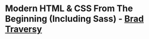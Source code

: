 # Modern HTML & CSS From The Beginning (Including Sass) - [Brad Traversy](https://www.udemy.com/user/brad-traversy/)
